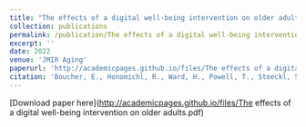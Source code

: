 ```yaml
---
title: "The effects of a digital well-being intervention on older adults: retrospective analysis of real-world user data"
collection: publications
permalink: /publication/The effects of a digital well-being intervention on older adults
excerpt: ''
date: 2022
venue: 'JMIR Aging'
paperurl: 'http://academicpages.github.io/files/The effects of a digital well-being intervention on older adults.pdf'
citation: 'Boucher, E., Honomichl, R., Ward, H., Powell, T., Stoeckl, S. E., & Parks, A. (2022). The effects of a digital well-being intervention on older adults: retrospective analysis of real-world user data. JMIR Aging, 5(3), e39851. https://doi.org/10.2196/39851'
---
```



[Download paper here](http://academicpages.github.io/files/The effects of a digital well-being intervention on older adults.pdf)


